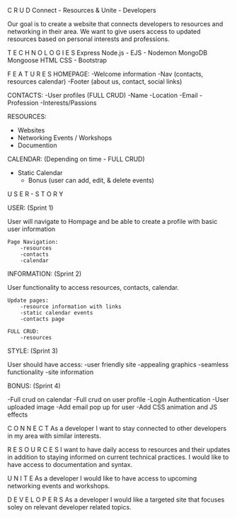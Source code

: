 C R U D 
Connect - Resources & Unite - Developers

Our goal is to create a website that connects developers to resources and networking in their area. We want to give users access to updated resources based on personal interests and professions.

T E C H N O L O G I E S 
Express
Node.js - EJS - Nodemon
MongoDB
Mongoose
HTML
CSS - Bootstrap

F E A T U R E S 
HOMEPAGE: 
-Welcome information
-Nav (contacts, resources calendar)
-Footer (about us, contact, social links)

CONTACTS:
-User profiles (FULL CRUD)
    -Name
    -Location
    -Email
    -Profession
    -Interests/Passions

RESOURCES:
- Websites
- Networking Events / Workshops
- Documention

CALENDAR: (Depending on time - FULL CRUD)
- Static Calendar 
    - Bonus (user can add, edit, & delete events)

U S E R - S T O R Y 

USER: 
(Sprint 1)

User will navigate to Hompage and be able to create a profile with basic user information

    Page Navigation:  
        -resources 
        -contacts
        -calendar

INFORMATION:
(Sprint 2)

User functionality to access resources, contacts, calendar. 

    Update pages:
        -resource information with links
        -static calendar events
        -contacts page 

    FULL CRUD:
        -resources

STYLE: 
(Sprint 3)

User should have access: 
    -user friendly site 
    -appealing graphics 
    -seamless functionality
    -site information

BONUS: 
(Sprint 4)

-Full crud on calendar
-Full crud on user profile
-Login Authentication 
-User uploaded image
-Add email pop up for user
-Add CSS animation and JS effects


C O N N E C T 
As a developer I want to stay connected to other developers in my area with similar interests. 

R E S O U R C E S 
I want to have daily access to resources and their updates in addition to staying informed on current technical practices. I would like to have access to documentation and syntax.

U N I T E 
As a developer I would like to have access to upcoming networking events and workshops. 

D E V E L O P E R S 
As a developer I would like a targeted site that focuses soley on relevant developer related topics. 

